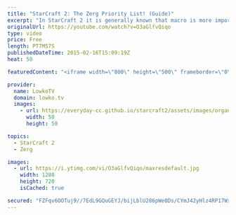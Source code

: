 ```yaml
---
title: "StarCraft 2: The Zerg Priority List! (Guide)"
excerpt: "In StarCraft 2 it is generally known that macro is more important than micro. However, this concept makes sense to those that have been playing a lot but if you haven't played in a while or if you're new to the game this concept is confusing. In this video I talk about the Zerg priority list and how"
originalUrl: https://youtube.com/watch?v=O3aGlfvQiqo
type: video
price: Free
length: PT7M57S
publishedDateTime: 2015-02-16T15:09:19Z
heat: 50

featuredContent: "<iframe width=\"800\" height=\"500\" frameborder=\"0\" src=\"https://www.youtube.com/embed/O3aGlfvQiqo\" allow=\"accelerometer; autoplay; encrypted-media; gyroscope; picture-in-picture\" allowfullscreen></iframe>"

provider:
  name: LowkoTV
  domain: lowko.tv
  images:
    - url: https://everyday-cc.github.io/starcraft2/assets/images/organizations/lowko.tv-50x50.jpg
      width: 50
      height: 50

topics:
  - StarCraft 2
  - Zerg

images:
  - url: https://i.ytimg.com/vi/O3aGlfvQiqo/maxresdefault.jpg
    width: 1280
    height: 720
    isCached: true

secured: "FZFqv6OOTuj9//7EdL9GQuGEYJ/bijLblU286pWe0Ds/CYmJ42yHlz4RP17Wxl3gZFve9BD6jxcigJFdFoKOPXVX0V6/RekFtBNh3Oo2MeYPXpfZpMFmfXxsCUyPCxd9cwV242NV3Gqh2i+XWmrKDopx8XLNHpkP21wb+0ohJFe7MNX0XHJK/2qCot7A1C0YruiqUk8bTuYWoHtVBgBOVgUl8ZCOT19E1FiQ3xEPnXMjkwnUbTHEVPv/HbwQu8nC59lAlCf+Yr3Bs3rRI8hYyw5g7cHRVh99htp2tO3OBV7BPfgHjZUDJDCsGR0Eq6jLBcQI7yvgmTBIZJSXY9JzJeJ8cg9zItMnSx/hzpuCF15kjk5N16P9WXUOSyP+H51pTXv47DORSTiz2NT9/deZVNJJChFG1NOTZANrkpOrEhI=;TdJlVReqj34CvopsvsN2lg=="
---
```


